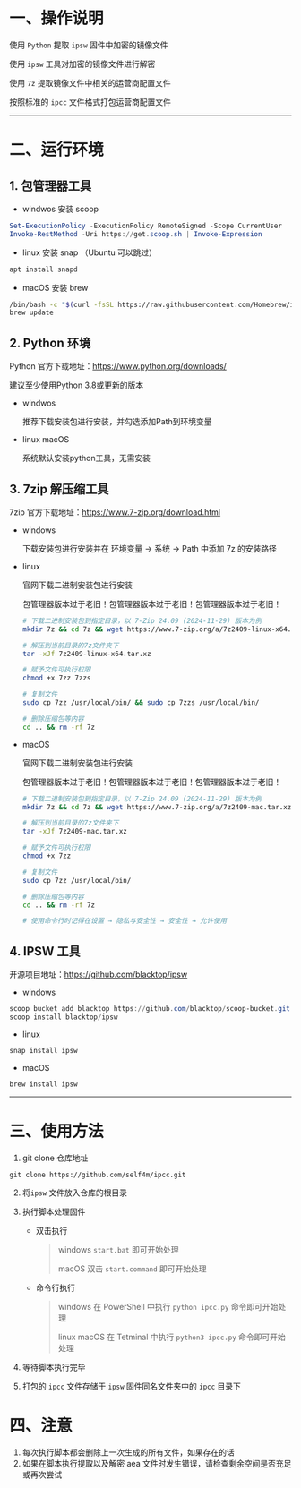 # 一、操作说明

使用 `Python` 提取 `ipsw` 固件中加密的镜像文件  

使用 `ipsw` 工具对加密的镜像文件进行解密  

使用 `7z` 提取镜像文件中相关的运营商配置文件  

按照标准的 `ipcc` 文件格式打包运营商配置文件  

---

# 二、运行环境

## 1. 包管理器工具

- windwos 安装 scoop

```powershell
Set-ExecutionPolicy -ExecutionPolicy RemoteSigned -Scope CurrentUser
Invoke-RestMethod -Uri https://get.scoop.sh | Invoke-Expression
```

- linux 安装 snap （Ubuntu 可以跳过）

```bash
apt install snapd
```

- macOS 安装 brew 

```bash
/bin/bash -c "$(curl -fsSL https://raw.githubusercontent.com/Homebrew/install/HEAD/install.sh)"
brew update
```



## 2. Python 环境

Python 官方下载地址：https://www.python.org/downloads/

建议至少使用Python 3.8或更新的版本

- windwos

  推荐下载安装包进行安装，并勾选添加Path到环境变量

- linux macOS 

  系统默认安装python工具，无需安装

  

## 3. 7zip 解压缩工具

7zip 官方下载地址：https://www.7-zip.org/download.html

- windows 

  下载安装包进行安装并在 环境变量 → 系统 → Path 中添加 7z 的安装路径

- linux

  官网下载二进制安装包进行安装

  包管理器版本过于老旧！包管理器版本过于老旧！包管理器版本过于老旧！

  ```bash
  # 下载二进制安装包到指定目录，以 7-Zip 24.09 (2024-11-29) 版本为例
  mkdir 7z && cd 7z && wget https://www.7-zip.org/a/7z2409-linux-x64.tar.xz
  
  # 解压到当前目录的7z文件夹下
  tar -xJf 7z2409-linux-x64.tar.xz
  
  # 赋予文件可执行权限
  chmod +x 7zz 7zzs
  
  # 复制文件
  sudo cp 7zz /usr/local/bin/ && sudo cp 7zzs /usr/local/bin/
  
  # 删除压缩包等内容
  cd .. && rm -rf 7z
  ```

- macOS

  官网下载二进制安装包进行安装
  
  包管理器版本过于老旧！包管理器版本过于老旧！包管理器版本过于老旧！

  ```bash
  # 下载二进制安装包到指定目录，以 7-Zip 24.09 (2024-11-29) 版本为例
  mkdir 7z && cd 7z && wget https://www.7-zip.org/a/7z2409-mac.tar.xz
  
  # 解压到当前目录的7z文件夹下
  tar -xJf 7z2409-mac.tar.xz
  
  # 赋予文件可执行权限
  chmod +x 7zz
  
  # 复制文件
  sudo cp 7zz /usr/local/bin/
  
  # 删除压缩包等内容
  cd .. && rm -rf 7z
  
  # 使用命令行时记得在设置 → 隐私与安全性 → 安全性 → 允许使用
  ```
  
  

## 4. IPSW 工具

开源项目地址：https://github.com/blacktop/ipsw

- windows

```powershell
scoop bucket add blacktop https://github.com/blacktop/scoop-bucket.git 
scoop install blacktop/ipsw
```

- linux

```bash
snap install ipsw
```

- macOS 

```bash
brew install ipsw
```

---


# 三、使用方法
1. git clone 仓库地址
```
git clone https://github.com/self4m/ipcc.git
```
2. 将`ipsw` 文件放入仓库的根目录

3. 执行脚本处理固件

   - 双击执行

     > windows  `start.bat` 即可开始处理
     >
     > macOS 双击 `start.command` 即可开始处理

   - 命令行执行

     >windows 在 PowerShell 中执行 `python ipcc.py` 命令即可开始处理
     >
     >linux macOS 在 Tetminal 中执行 `python3 ipcc.py` 命令即可开始处理

4. 等待脚本执行完毕
5. 打包的 `ipcc` 文件存储于 `ipsw`  固件同名文件夹中的 `ipcc`  目录下
# 四、注意
1. 每次执行脚本都会删除上一次生成的所有文件，如果存在的话
2. 如果在脚本执行提取以及解密 aea 文件时发生错误，请检查剩余空间是否充足或再次尝试
